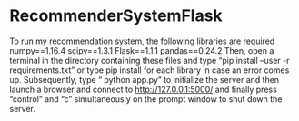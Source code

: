 # RecommenderSystemFlask

To run my recommendation system, the following libraries are required
numpy==1.16.4
scipy==1.3.1
Flask==1.1.1
pandas==0.24.2
Then, open a terminal in the directory containing these files and type “pip install –user -r requirements.txt” or type pip install for each library in case an error comes up. Subsequently, type “ python app.py” to initialize the server and then launch a browser and connect to http://127.0.0.1:5000/ and finally press “control” and “c” simultaneously on the prompt window to shut down the server.  
